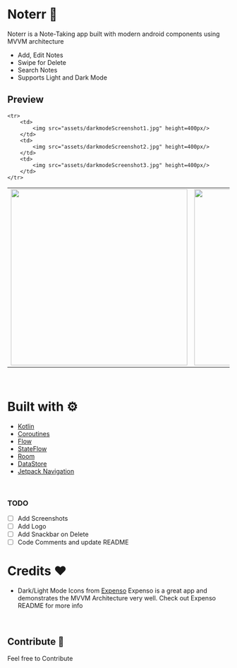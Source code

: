 # Noterr 📓
Noterr is a Note-Taking app built with modern android components using MVVM architecture
- Add, Edit Notes
- Swipe for Delete
- Search Notes
- Supports Light and Dark Mode

## Preview
<table>
    <tr>
        <td>
            <img src="assets/screenshot1.jpg" height=400px/>
        </td>
        <td>
            <img src="assets/screenshot2.jpg" height=400px/>
        </td>
        <td>
            <img src="assets/screenshot3.jpg" height=400px/>
        </td>
    </tr>

    <tr>
        <td>
            <img src="assets/darkmodeScreenshot1.jpg" height=400px/>
        </td>
        <td>
            <img src="assets/darkmodeScreenshot2.jpg" height=400px/>
        </td>
        <td>
            <img src="assets/darkmodeScreenshot3.jpg" height=400px/>
        </td>
    </tr>

</table>

<br />

# Built with ⚙️
- [Kotlin](https://kotlinlang.org/)
- [Coroutines](https://kotlinlang.org/docs/reference/coroutines-overview.html)
- [Flow](https://kotlinlang.org/docs/reference/coroutines/flow.html)
- [StateFlow](https://developer.android.com/kotlin/flow/stateflow-and-sharedflow)
- [Room](https://developer.android.com/topic/libraries/architecture/room)
- [DataStore](https://developer.android.com/topic/libraries/architecture/datastore)
- [Jetpack Navigation](https://developer.android.com/guide/navigation)

<br />

### TODO
- [ ] Add Screenshots
- [ ] Add Logo
- [ ] Add Snackbar on Delete
- [ ] Code Comments and update README

# Credits ❤️
- Dark/Light Mode Icons from [Expenso](https://github.com/Spikeysanju/Expenso)
Expenso is a great app and demonstrates the MVVM Architecture very well.
Check out Expenso README for more info


<br />

## Contribute 🤝
Feel free to Contribute
